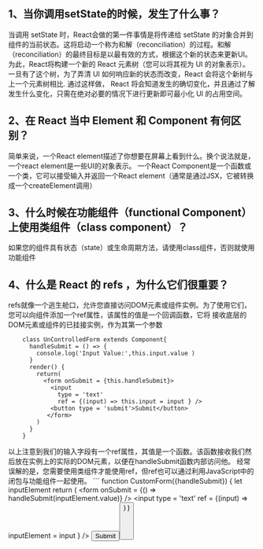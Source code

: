 1、当你调用setState的时候，发生了什么事？
------------

   当调用 setState 时，React会做的第一件事情是将传递给 setState 的对象合并到组件的当前状态。这将启动一个称为和解（reconciliation）的过程。和解（reconciliation）的最终目标是以最有效的方式，根据这个新的状态来更新UI。 为此，React将构建一个新的 React 元素树（您可以将其视为 UI 的对象表示）。
一旦有了这个树，为了弄清 UI 如何响应新的状态而改变，React 会将这个新树与上一个元素树相比.
通过这样做， React 将会知道发生的确切变化，并且通过了解发生什么变化，只需在绝对必要的情况下进行更新即可最小化 UI 的占用空间。

2、在 React 当中 Element 和 Component 有何区别？
------------

  简单来说，一个React element描述了你想要在屏幕上看到什么。换个说法就是，一个react element是一些UI的对象表示。
 一个React Component是一个函数或一个类，它可以接受输入并返回一个React element（通常是通过JSX，它被转换成一个createElement调用）

3、什么时候在功能组件（functional Component）上使用类组件（class component）？
------------

  如果您的组件具有状态（state）或生命周期方法，请使用class组件，否则就使用功能组件

4、什么是 React 的 refs ，为什么它们很重要？
------------
  refs就像一个逃生舱口，允许您直接访问DOM元素或组件实例。为了使用它们，您可以向组件添加一个ref属性，该属性的值是一个回调函数，它将
  接收底层的DOM元素或组件的已挂接实例，作为其第一个参数
  ```
      class UnControlledForm extends Component{
        handleSubmit = () => {
          console.log('Input Value:',this.input.value )
        }
        render() {
          return(
            <form onSubmit = {this.handleSubmit}>
              <input 
                type = 'text'
                ref = {(input) => this.input = input } />
              <button type = 'submit'>Submit</button>
             </form>
          )
        }
      }
  ```
  以上注意到我们的输入字段有一个ref属性，其值是一个函数。该函数接收我们然后放在实例上的实际的DOM元素，以便在handleSubmit函数内部访问他。
  经常误解的是，您需要使用类组件才能使用ref，但ref也可以通过利用JavaScript中的闭包与功能组件一起使用。
    ```
      function CustomForm({handleSubmit}) {
        let inputElement
        return (
          <form onSubmit = {() => handleSubmit(inputElement.value)} />
            <input 
              type = 'text'
              ref = {(input) => inputElement = input } />
             <button type='submit'>Submit<button/>
           </form>
        )
      }
  ```
  
  

